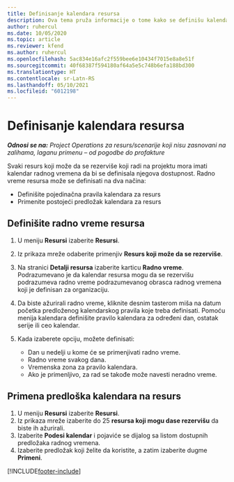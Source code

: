 ```yaml
---
title: Definisanje kalendara resursa
description: Ova tema pruža informacije o tome kako se definišu kalendari radnog vremena za resurse u usluzi Project Operations.
author: ruhercul
ms.date: 10/05/2020
ms.topic: article
ms.reviewer: kfend
ms.author: ruhercul
ms.openlocfilehash: 5ac834e16afc2f559bee6e10434f7015e8a8e51f
ms.sourcegitcommit: 40f68387f594180af64a5e5c748b6efa188bd300
ms.translationtype: HT
ms.contentlocale: sr-Latn-RS
ms.lasthandoff: 05/10/2021
ms.locfileid: "6012198"
---
```

# <a name="define-resource-calendars"></a>Definisanje kalendara resursa

_**Odnosi se na:** Project Operations za resurs/scenarije koji nisu zasnovani na zalihama, laganu primenu – od pogodbe do profakture_

Svaki resurs koji može da se rezerviše koji radi na projektu mora imati kalendar radnog vremena da bi se definisala njegova dostupnost. Radno vreme resursa može se definisati na dva načina: 

   - Definišite pojedinačna pravila kalendara za resurs
   - Primenite postojeći predložak kalendara za resurs

## <a name="define-a-resources-working-hours"></a>Definišite radno vreme resursa

1. U meniju **Resursi** izaberite **Resursi**.
2. Iz prikaza mreže odaberite primenjiv **Resurs koji može da se rezerviše**.
3. Na stranici **Detalji resursa** izaberite karticu **Radno vreme**. Podrazumevano je da kalendar resursa mogu da se rezervišu podrazumeva radno vreme podrazumevanog obrasca radnog vremena koji je definisan za organizaciju.
4. Da biste ažurirali radno vreme, kliknite desnim tasterom miša na datum početka predloženog kalendarskog pravila koje treba definisati. Pomoću menija kalendara definišite pravilo kalendara za određeni dan, ostatak serije ili ceo kalendar.
5. Kada izaberete opciju, možete definisati:

    - Dan u nedelji u kome će se primenjivati radno vreme.
    - Radno vreme svakog dana.
    - Vremenska zona za pravilo kalendara.
    - Ako je primenljivo, za rad se takođe može navesti neradno vreme.

## <a name="applying-a-calendar-template-to-a-resource"></a>Primena predloška kalendara na resurs

1. U meniju **Resursi** izaberite **Resursi**.
2. Iz prikaza mreže izaberite do 25 **resursa koji mogu dase rezervišu** da biste ih ažurirali.
3. Izaberite **Podesi kalendar** i pojaviće se dijalog sa listom dostupnih predložaka radnog vremena.
4. Izaberite predložak koji želite da koristite, a zatim izaberite dugme **Primeni**.


[!INCLUDE[footer-include](../includes/footer-banner.md)]